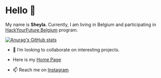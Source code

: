# Hello 👋

My name is **Sheyla**. Currently, I am living in Belgium and participating in [HackYourFuture Belgium](https://www.hackyourfuture.net) program. 

[![Anurag's GitHub stats](https://github-readme-stats.vercel.app/api?username=sheybusta)](https://github.com/anuraghazra/github-readme-stats)

- 👯 I’m looking to collaborate on interesting projects.
- Here is my [Home Page](https://sheybusta.github.io/My-Website-Sheyla/)

- 📫 Reach me on [Instagram](https://www.instagram.com/milabusta)






